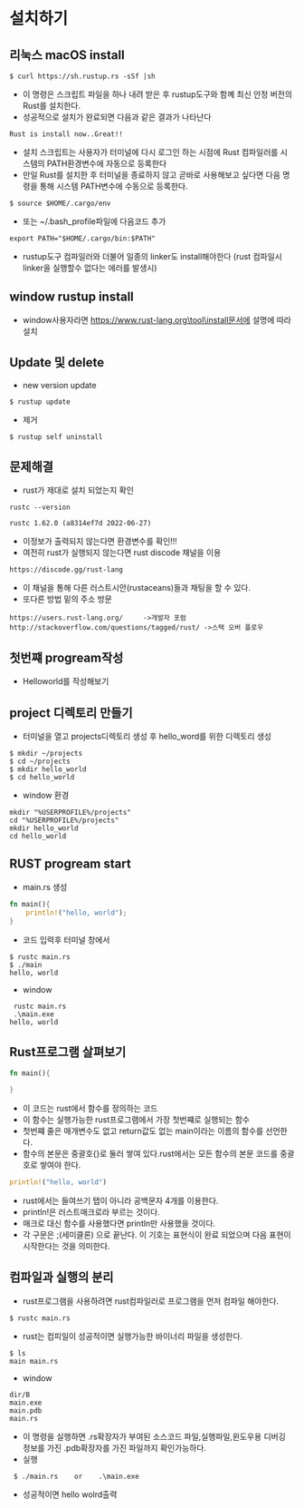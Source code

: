 # 설치하기

## 리눅스 macOS install

```
$ curl https://sh.rustup.rs -sSf |sh
```

- 이 명령은 스크립트 파일을 하나 내려 받은 후 rustup도구와 함꼐 최신 안정 버전의 Rust를 설치한다.
- 성공적으로 설치가 완료되면 다음과 같은 결과가 나타난다

```
Rust is install now..Great!!
```

- 설치 스크립트는 사용자가 터미널에 다시 로그인 하는 시점에 Rust 컴파일러를 시스템의 PATH환경변수에 자동으로 등록한다
- 만일 Rust를 설치한 후 터미널을 종료하지 않고 곧바로 사용해보고 싶다면 다음 명령을 통해 시스템 PATH변수에 수동으로 등록한다.

```
$ source $HOME/.cargo/env
```

- 또는 ~/.bash_profile파일에 다음코드 추가

```
export PATH="$HOME/.cargo/bin:$PATH"
```

- rustup도구 컴파일러와 더불어 일종의 linker도 install해야한다 (rust 컴파일시 linker을 실행할수 없다는 에러를 발생시)

## window rustup install

- window사용자라면 https://www.rust-lang.org\tool\install문서에 설명에 따라 설치

## Update 및 delete

- new version update

```
$ rustup update
```

- 제거

```
$ rustup self uninstall
```

## 문제해결

- rust가 제대로 설치 되었는지 확인

```
rustc --version
```

```
rustc 1.62.0 (a8314ef7d 2022-06-27)
```

- 이정보가 출력되지 않는다면 환경변수를 확인!!!
- 여전히 rust가 실행되지 않는다면 rust discode 채널을 이용

```
https://discode.gg/rust-lang
```

- 이 채널을 통해 다른 러스트시안(rustaceans)들과 채팅을 할 수 있다.
- 또다른 방법 밑의 주소 방문

```
https://users.rust-lang.org/     ->개발자 포럼
http://stackoverflow.com/questions/tagged/rust/ ->스택 오버 플로우
```

## 첫번쨰 progream작성

- Helloworld를 작성해보기

## project 디렉토리 만들기

- 터미널을 열고 projects디렉토리 생성 후 hello_word를 위한 디렉토리 생성

```
$ mkdir ~/projects
$ cd ~/projects
$ mkdir hello_world
$ cd hello_world
```

- window 환경

```
mkdir "%USERPROFILE%/projects"
cd "%USERPROFILE%/projects"
mkdir hello_world
cd hello_world
```

## RUST progream start

- main.rs 생성

```rs
fn main(){
    println!("hello, world");
}
```

- 코드 입력후 터미널 창에서

```
$ rustc main.rs
$ ./main
hello, world
```

- window

```
 rustc main.rs
 .\main.exe
hello, world

```

## Rust프로그램 살펴보기

```rs
fn main(){

}
```

- 이 코드는 rust에서 함수를 정의하는 코드
- 이 함수는 실행가능한 rust프로그램에서 가장 첫번쨰로 실행되는 함수
- 첫번쨰 줄은 매개변수도 없고 return값도 없는 main이라는 이름의 함수를 선언한다.
- 함수의 본문은 중괄호{}로 둘러 쌓여 있다.rust에서는 모든 함수의 본문 코드를 중괄호로 쌓여야 한다.

```rs
println!("hello, world")
```

- rust에서는 들여쓰기 탭이 아니라 공백문자 4개를 이용한다.
- println!은 러스트매크로라 부르는 것이다.
- 매크로 대신 함수를 사용했다면 println만 사용했을 것이다.
- 각 구문은 ;(세미클론) 으로 끝난다. 이 기호는 표현식이 완료 되었으며 다음 표현이 시작한다는 것을 의미한다.

## 컴파일과 실행의 분리

- rust프로그램을 사용하려면 rust컴파일러로 프로그램을 먼저 컴파일 해야한다.

```
$ rustc main.rs
```

- rust는 컴피일이 성공적이면 실행가능한 바이너리 파일을 생성한다.

```
$ ls
main main.rs
```

- window

```
dir/B
main.exe
main.pdb
main.rs
```

- 이 명령을 실행하면 .rs확장자가 부여된 소스코드 파일,실행파일,윈도우용 디버깅 정보를 가진 .pdb확장자를 가진 파일까지 확인가능하다.
- 실행

```
 $ ./main.rs    or    .\main.exe
```

- 성공적이면 hello wolrd출력

